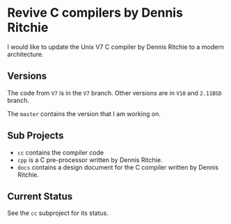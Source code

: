 # Revive C compilers by Dennis Ritchie

I would like to update the Unix V7 C compiler by Dennis Ritchie to a modern
architecture. 

## Versions

The code from `V7` is in the `V7` branch.
Other versions are in `V10` and `2.11BSD` branch.

The `master` contains the version that I am working on.

## Sub Projects

* `cc` contains the compiler code
* `cpp` is a C pre-processor written by Dennis Ritchie.
* `docs` contains a design document for the C compiler written by Dennis Ritchie.

## Current Status

See the `cc` subproject for its status. 
